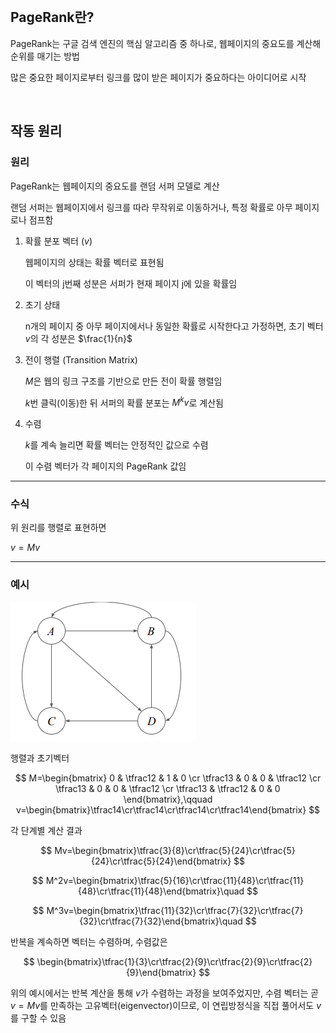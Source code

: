 <br />

## PageRank란?

PageRank는 구글 검색 엔진의 핵심 알고리즘 중 하나로, 웹페이지의 중요도를 계산해 순위를 매기는 방법

많은 중요한 페이지로부터 링크를 많이 받은 페이지가 중요하다는 아이디어로 시작

<br />

## 작동 원리

### 원리

PageRank는 웹페이지의 중요도를 랜덤 서퍼 모델로 계산

랜덤 서퍼는 웹페이지에서 링크를 따라 무작위로 이동하거나, 특정 확률로 아무 페이지로나 점프함

1. 확률 분포 벡터 ($v$)

   웹페이지의 상태는 확률 벡터로 표현됨

   이 벡터의 j번째 성분은 서퍼가 현재 페이지 j에 있을 확률임

2. 초기 상태

   n개의 페이지 중 아무 페이지에서나 동일한 확률로 시작한다고 가정하면, 초기 벡터 $v$의 각 성분은 $\frac{1}{n}$

3. 전이 행렬 (Transition Matrix)

   $M$은 웹의 링크 구조를 기반으로 만든 전이 확률 행렬임

   $k$번 클릭(이동)한 뒤 서퍼의 확률 분포는 $M^kv$로 계산됨

4. 수렴

   $k$를 계속 늘리면 확률 벡터는 안정적인 값으로 수렴

   이 수렴 벡터가 각 페이지의 PageRank 값임

---

### 수식

위 원리를 행렬로 표현하면

$v = M v$

---

### 예시

![alt_text](./Figure/Figure101.png)

<p></p>

행렬과 초기벡터

$$
M=\begin{bmatrix}
0 & \tfrac12 & 1 & 0 \cr
\tfrac13 & 0 & 0 & \tfrac12 \cr
\tfrac13 & 0 & 0 & \tfrac12 \cr
\tfrac13 & \tfrac12 & 0 & 0
\end{bmatrix},\qquad
v=\begin{bmatrix}\tfrac14\cr\tfrac14\cr\tfrac14\cr\tfrac14\end{bmatrix}
$$

<p></p>

각 단계별 계산 결과

$$
Mv=\begin{bmatrix}\tfrac{3}{8}\cr\tfrac{5}{24}\cr\tfrac{5}{24}\cr\tfrac{5}{24}\end{bmatrix}
$$

$$
M^2v=\begin{bmatrix}\tfrac{5}{16}\cr\tfrac{11}{48}\cr\tfrac{11}{48}\cr\tfrac{11}{48}\end{bmatrix}\quad
$$

$$
M^3v=\begin{bmatrix}\tfrac{11}{32}\cr\tfrac{7}{32}\cr\tfrac{7}{32}\cr\tfrac{7}{32}\end{bmatrix}\quad
$$

<p></p>

반복을 계속하면 벡터는 수렴하며, 수렴값은

$$
\begin{bmatrix}\tfrac{1}{3}\cr\tfrac{2}{9}\cr\tfrac{2}{9}\cr\tfrac{2}{9}\end{bmatrix}
$$

<p></p>

위의 예시에서는 반복 계산을 통해 $v$가 수렴하는 과정을 보여주었지만, 수렴 벡터는 곧 $v = M v$를 만족하는 고유벡터(eigenvector)이므로, 이 연립방정식을 직접 풀어서도 $v$를 구할 수 있음

<br />
<br />
<br />
<br />
